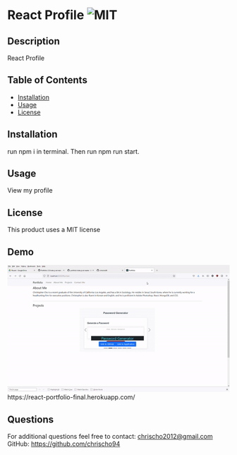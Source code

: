 # React Profile ![MIT](https://img.shields.io/badge/license-MIT-red)

  ## Description 
  React Profile

  ## Table of Contents
  * [Installation](#installation)
  * [Usage](#usage)
  * [License](#license)
  
  ## Installation
  run npm i in terminal. Then run npm run start.

  ## Usage 
  View my profile

  ## License
  This product uses a MIT license

  ## Demo
  <img src="src/assets/images/ezgif.com-gif-maker(3).gif">
  https://react-portfolio-final.herokuapp.com/

  ## Questions
  For additional questions feel free to contact: chrischo2012@gmail.com
  GitHub: https://github.com/chrischo94
  
